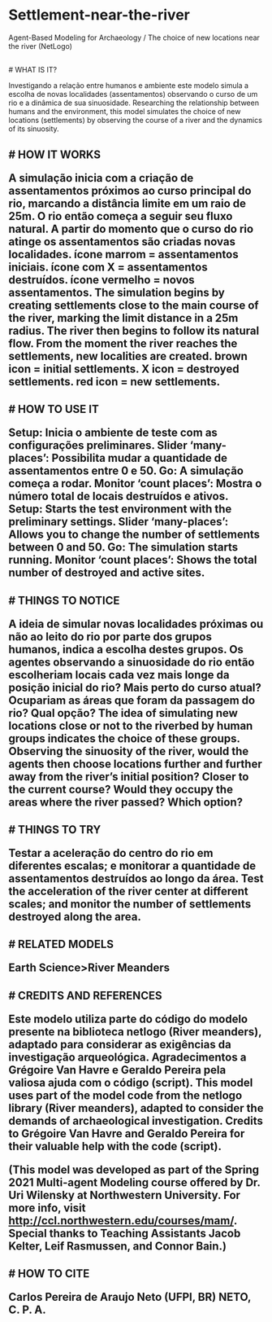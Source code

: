 # Settlement-near-the-river
Agent-Based Modeling for Archaeology / The choice of new locations near the river (NetLogo)
<h2></h2>
# WHAT IS IT?

Investigando a relação entre humanos e ambiente este modelo simula a escolha de novas localidades (assentamentos) observando o curso de um rio e a dinâmica de sua sinuosidade.
Researching the relationship between humans and the environment, this model simulates the choice of new locations (settlements) by observing the course of a river and the dynamics of its sinuosity.
<h2>
# HOW IT WORKS
  
A simulação inicia com a criação de assentamentos próximos ao curso principal do rio, marcando a distância limite em um raio de 25m. O rio então começa a seguir seu fluxo natural. A partir do momento que o curso do rio atinge os assentamentos são criadas novas localidades.
ícone marrom = assentamentos iniciais. ícone com X = assentamentos destruídos. ícone vermelho = novos assentamentos.
The simulation begins by creating settlements close to the main course of the river, marking the limit distance in a 25m radius. The river then begins to follow its natural flow. From the moment the river reaches the settlements, new localities are created.
brown icon = initial settlements. X icon = destroyed settlements. red icon = new settlements.
<h2>
# HOW TO USE IT
  
Setup: Inicia o ambiente de teste com as configurações preliminares. Slider ‘many-places’: Possibilita mudar a quantidade de assentamentos entre 0 e 50. Go: A simulação começa a rodar. Monitor ‘count places’: Mostra o número total de locais destruídos e ativos.
Setup: Starts the test environment with the preliminary settings. Slider ‘many-places’: Allows you to change the number of settlements between 0 and 50. Go: The simulation starts running. Monitor ‘count places’: Shows the total number of destroyed and active sites.
<h2>
# THINGS TO NOTICE
  
A ideia de simular novas localidades próximas ou não ao leito do rio por parte dos grupos humanos, indica a escolha destes grupos. Os agentes observando a sinuosidade do rio então escolheriam locais cada vez mais longe da posição inicial do rio? Mais perto do curso atual? Ocupariam as áreas que foram da passagem do rio? Qual opção?
The idea of simulating new locations close or not to the riverbed by human groups indicates the choice of these groups. Observing the sinuosity of the river, would the agents then choose locations further and further away from the river’s initial position? Closer to the current course? Would they occupy the areas where the river passed? Which option?
<h2>
# THINGS TO TRY
  
Testar a aceleração do centro do rio em diferentes escalas; e monitorar a quantidade de assentamentos destruídos ao longo da área.
Test the acceleration of the river center at different scales; and monitor the number of settlements destroyed along the area.
<h2>
# RELATED MODELS
  
Earth Science>River Meanders
<h2>
# CREDITS AND REFERENCES
  
Este modelo utiliza parte do código do modelo presente na biblioteca netlogo (River meanders), adaptado para considerar as exigências da investigação arqueológica. Agradecimentos a Grégoire Van Havre e Geraldo Pereira pela valiosa ajuda com o código (script).
This model uses part of the model code from the netlogo library (River meanders), adapted to consider the demands of archaeological investigation. Credits to Grégoire Van Havre and Geraldo Pereira for their valuable help with the code (script).

(This model was developed as part of the Spring 2021 Multi-agent Modeling course offered by Dr. Uri Wilensky at Northwestern University. For more info, visit http://ccl.northwestern.edu/courses/mam/. Special thanks to Teaching Assistants Jacob Kelter, Leif Rasmussen, and Connor Bain.)
<h2>
# HOW TO CITE
  
Carlos Pereira de Araujo Neto (UFPI, BR)
NETO, C. P. A.
